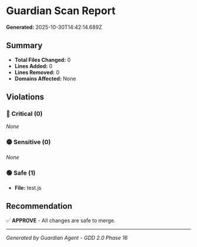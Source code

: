 # Guardian Scan Report

**Generated:** 2025-10-30T14:42:14.689Z

## Summary

- **Total Files Changed:** 0
- **Lines Added:** 0
- **Lines Removed:** 0
- **Domains Affected:** None

## Violations

### 🔴 Critical (0)

_None_

### 🟡 Sensitive (0)

_None_

### 🟢 Safe (1)


- **File:** test.js


## Recommendation

✅ **APPROVE** - All changes are safe to merge.

---

*Generated by Guardian Agent - GDD 2.0 Phase 16*
